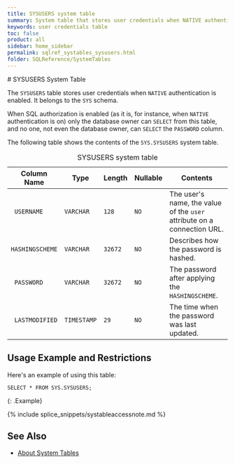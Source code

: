 ```yaml
---
title: SYSUSERS system table
summary: System table that stores user credentials when NATIVE authentication is enabled.
keywords: user credentials table
toc: false
product: all
sidebar: home_sidebar
permalink: sqlref_systables_sysusers.html
folder: SQLReference/SystemTables
---
```

<section>
<div class="TopicContent" data-swiftype-index="true" markdown="1">
# SYSUSERS System Table

The `SYSUSERS` table stores user credentials when `NATIVE`
authentication is enabled. It belongs to the `SYS` schema.

When SQL authorization is enabled (as it is, for instance, when `NATIVE`
authentication is on) only the database owner can `SELECT` from this
table, and no one, not even the database owner, can `SELECT` the
`PASSWORD` column.

The following table shows the contents of the `SYS.SYSUSERS` system table.

<table>
    <caption>SYSUSERS system table</caption>
    <col />
    <col />
    <col />
    <col />
    <col />
    <thead>
        <tr>
            <th>Column Name</th>
            <th>Type</th>
            <th>Length</th>
            <th>Nullable</th>
            <th>Contents</th>
        </tr>
    </thead>
    <tbody>
        <tr>
            <td><code> USERNAME</code></td>
            <td><code>VARCHAR</code></td>
            <td><code>128</code></td>
            <td><code>NO</code></td>
            <td>The user's name, the value of the <code>user</code> attribute on a connection URL.</td>
        </tr>
        <tr>
            <td><code>HASHINGSCHEME</code></td>
            <td><code>VARCHAR</code></td>
            <td><code>32672</code></td>
            <td><code>NO</code></td>
            <td>Describes how the password is hashed.</td>
        </tr>
        <tr>
            <td><code> PASSWORD</code></td>
            <td><code>VARCHAR</code></td>
            <td><code>32672</code></td>
            <td><code>NO</code></td>
            <td>The password after applying the <code>HASHINGSCHEME</code>.</td>
        </tr>
        <tr>
            <td><code> LASTMODIFIED</code></td>
            <td><code>TIMESTAMP</code></td>
            <td><code>29</code></td>
            <td><code>NO</code></td>
            <td>The time when the password was last updated.</td>
        </tr>
    </tbody>
</table>

## Usage Example and Restrictions

Here's an example of using this table:

```
SELECT * FROM SYS.SYSUSERS;
```
{: .Example}

{% include splice_snippets/systableaccessnote.md %}

## See Also

* [About System Tables](sqlref_systables_intro.html)

</div>
</section>
